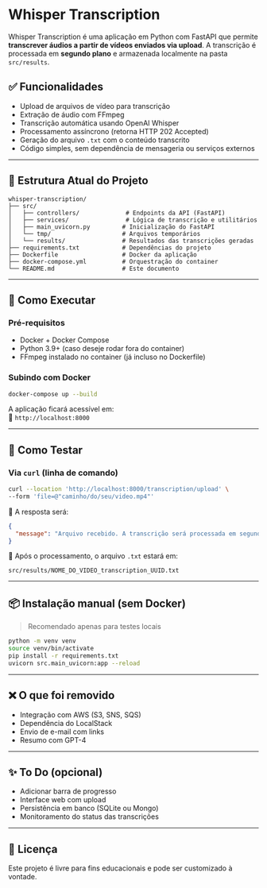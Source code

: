 # Whisper Transcription

Whisper Transcription é uma aplicação em Python com FastAPI que permite **transcrever áudios a partir de vídeos enviados via upload**. A transcrição é processada em **segundo plano** e armazenada localmente na pasta `src/results`.

## ✅ Funcionalidades

- Upload de arquivos de vídeo para transcrição
- Extração de áudio com FFmpeg
- Transcrição automática usando OpenAI Whisper
- Processamento assíncrono (retorna HTTP 202 Accepted)
- Geração do arquivo `.txt` com o conteúdo transcrito
- Código simples, sem dependência de mensageria ou serviços externos

---

## 📁 Estrutura Atual do Projeto

```
whisper-transcription/
├── src/
│   ├── controllers/             # Endpoints da API (FastAPI)
│   ├── services/                # Lógica de transcrição e utilitários
│   ├── main_uvicorn.py         # Inicialização do FastAPI
│   └── tmp/                    # Arquivos temporários
│   └── results/                # Resultados das transcrições geradas
├── requirements.txt            # Dependências do projeto
├── Dockerfile                  # Docker da aplicação
├── docker-compose.yml          # Orquestração do container
└── README.md                   # Este documento
```

---

## 🚀 Como Executar

### Pré-requisitos

- Docker + Docker Compose
- Python 3.9+ (caso deseje rodar fora do container)
- FFmpeg instalado no container (já incluso no Dockerfile)

### Subindo com Docker

```bash
docker-compose up --build
```

A aplicação ficará acessível em:  
📡 `http://localhost:8000`

---

## 🧪 Como Testar

### Via `curl` (linha de comando)

```bash
curl --location 'http://localhost:8000/transcription/upload' \
--form 'file=@"caminho/do/seu/video.mp4"'
```

📨 A resposta será:

```json
{
  "message": "Arquivo recebido. A transcrição será processada em segundo plano."
}
```

📂 Após o processamento, o arquivo `.txt` estará em:

```
src/results/NOME_DO_VIDEO_transcription_UUID.txt
```

---

## 📦 Instalação manual (sem Docker)

> Recomendado apenas para testes locais

```bash
python -m venv venv
source venv/bin/activate
pip install -r requirements.txt
uvicorn src.main_uvicorn:app --reload
```

---

## ❌ O que foi removido

- Integração com AWS (S3, SNS, SQS)
- Dependência do LocalStack
- Envio de e-mail com links
- Resumo com GPT-4

---

## ✨ To Do (opcional)

- Adicionar barra de progresso
- Interface web com upload
- Persistência em banco (SQLite ou Mongo)
- Monitoramento do status das transcrições

---

## 📄 Licença

Este projeto é livre para fins educacionais e pode ser customizado à vontade.

